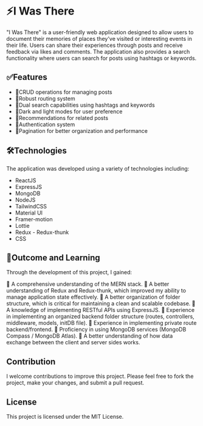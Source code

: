 # ⚡️I Was There

"I Was There" is a user-friendly web application designed to allow users to document their memories of places they've visited or interesting events in their life. Users can share their experiences through posts and receive feedback via likes and comments. The application also provides a search functionality where users can search for posts using hashtags or keywords.

## ✅Features

- 📌CRUD operations for managing posts
- 📌Robust routing system
- 📌Dual search capabilities using hashtags and keywords
- 📌Dark and light modes for user preference
- 📌Recommendations for related posts
- 📌Authentication system
- 📌Pagination for better organization and performance

## 🛠Technologies

The application was developed using a variety of technologies including:

- ReactJS
- ExpressJS
- MongoDB
- NodeJS
- TailwindCSS
- Material UI
- Framer-motion
- Lottie
- Redux - Redux-thunk
- CSS

## 🚀Outcome and Learning

Through the development of this project, I gained:

📌 A comprehensive understanding of the MERN stack.
📌 A better understanding of Redux and Redux-thunk, which improved my ability to manage application state effectively.
📌 A better organization of folder structure, which is critical for maintaining a clean and scalable codebase.
📌 A knowledge of implementing RESTful APIs using ExpressJS.
📌 Experience in implementing an organized backend folder structure (routes, controllers, middleware, models, initDB file).
📌 Experience in implementing private route backend/frontend.
📌 Proficiency in using MongoDB services (MongoDB Compass / MongoDB Atlas).
📌 A better understanding of how data exchange between the client and server sides works.

## Contribution

I welcome contributions to improve this project. Please feel free to fork the project, make your changes, and submit a pull request.

## License

This project is licensed under the MIT License.
